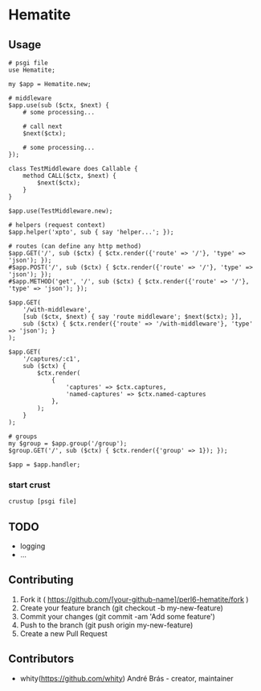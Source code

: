 # Hematite

## Usage

```perl6
# psgi file
use Hematite;

my $app = Hematite.new;

# middleware
$app.use(sub ($ctx, $next) {
    # some processing...

    # call next
    $next($ctx);

    # some processing...
});

class TestMiddleware does Callable {
    method CALL($ctx, $next) {
        $next($ctx);
    }
}

$app.use(TestMiddleware.new);

# helpers (request context)
$app.helper('xpto', sub { say 'helper...'; });

# routes (can define any http method)
$app.GET('/', sub ($ctx) { $ctx.render({'route' => '/'}, 'type' => 'json'); });
#$app.POST('/', sub ($ctx) { $ctx.render({'route' => '/'}, 'type' => 'json'); });
#$app.METHOD('get', '/', sub ($ctx) { $ctx.render({'route' => '/'}, 'type' => 'json'); });

$app.GET(
    '/with-middleware',
    [sub ($ctx, $next) { say 'route middleware'; $next($ctx); }],
    sub ($ctx) { $ctx.render({'route' => '/with-middleware'}, 'type' => 'json'); }
);

$app.GET(
    '/captures/:c1',
    sub ($ctx) {
        $ctx.render(
            {
                'captures' => $ctx.captures,
                'named-captures' => $ctx.named-captures
            },
        );
    }
);

# groups
my $group = $app.group('/group');
$group.GET('/', sub ($ctx) { $ctx.render({'group' => 1}); });

$app = $app.handler;
```

### start crust

```bash
crustup [psgi file]
```


## TODO

- logging
- ...

## Contributing

1. Fork it ( https://github.com/[your-github-name]/perl6-hematite/fork )
2. Create your feature branch (git checkout -b my-new-feature)
3. Commit your changes (git commit -am 'Add some feature')
4. Push to the branch (git push origin my-new-feature)
5. Create a new Pull Request

## Contributors

- whity(https://github.com/whity) André Brás - creator, maintainer

